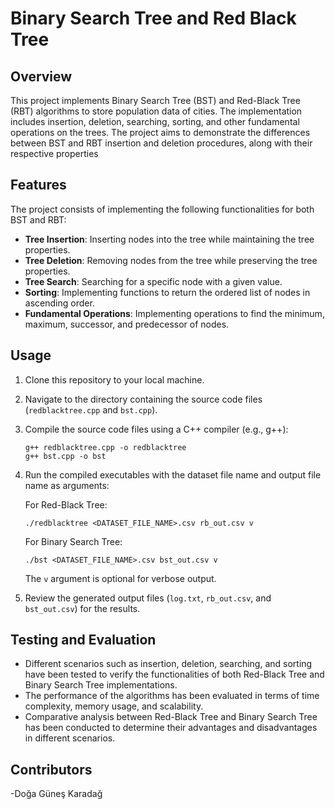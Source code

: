 # Binary Search Tree and Red Black Tree

## Overview

This project implements Binary Search Tree (BST) and Red-Black Tree (RBT) algorithms to store population data of cities. The implementation includes insertion, deletion, searching, sorting, and other fundamental operations on the trees. The project aims to demonstrate the differences between BST and RBT insertion and deletion procedures, along with their respective properties

## Features

The project consists of implementing the following functionalities for both BST and RBT:
- **Tree Insertion**: Inserting nodes into the tree while maintaining the tree properties.
- **Tree Deletion**: Removing nodes from the tree while preserving the tree properties.
- **Tree Search**: Searching for a specific node with a given value.
- **Sorting**: Implementing functions to return the ordered list of nodes in ascending order.
- **Fundamental Operations**: Implementing operations to find the minimum, maximum, successor, and predecessor of nodes.


## Usage

1. Clone this repository to your local machine.
2. Navigate to the directory containing the source code files (`redblacktree.cpp` and `bst.cpp`).
3. Compile the source code files using a C++ compiler (e.g., g++):

    ```
    g++ redblacktree.cpp -o redblacktree
    g++ bst.cpp -o bst
    ```

4. Run the compiled executables with the dataset file name and output file name as arguments:

    For Red-Black Tree:
    ```
    ./redblacktree <DATASET_FILE_NAME>.csv rb_out.csv v
    ```

    For Binary Search Tree:
    ```
    ./bst <DATASET_FILE_NAME>.csv bst_out.csv v
    ```

    The `v` argument is optional for verbose output.

5. Review the generated output files (`log.txt`, `rb_out.csv`, and `bst_out.csv`) for the results.

## Testing and Evaluation

- Different scenarios such as insertion, deletion, searching, and sorting have been tested to verify the functionalities of both Red-Black Tree and Binary Search Tree implementations.
- The performance of the algorithms has been evaluated in terms of time complexity, memory usage, and scalability.
- Comparative analysis between Red-Black Tree and Binary Search Tree has been conducted to determine their advantages and disadvantages in different scenarios.

## Contributors
-Doğa Güneş Karadağ
